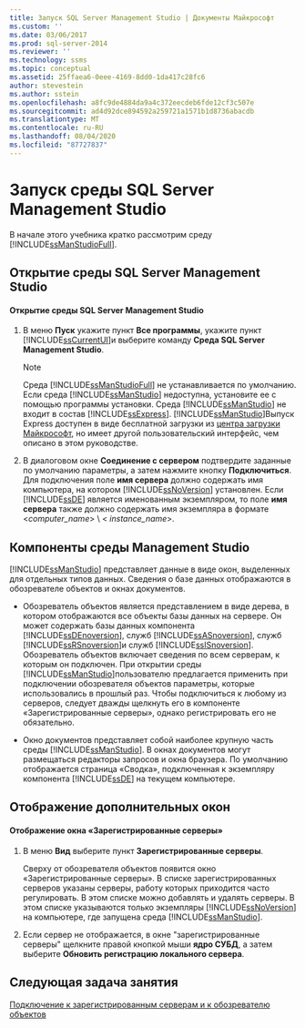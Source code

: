 ```yaml
---
title: Запуск SQL Server Management Studio | Документы Майкрософт
ms.custom: ''
ms.date: 03/06/2017
ms.prod: sql-server-2014
ms.reviewer: ''
ms.technology: ssms
ms.topic: conceptual
ms.assetid: 25ffaea6-0eee-4169-8dd0-1da417c28fc6
author: stevestein
ms.author: sstein
ms.openlocfilehash: a8fc9de4884da9a4c372eecdeb6fde12cf3c507e
ms.sourcegitcommit: ad4d92dce894592a259721a1571b1d8736abacdb
ms.translationtype: MT
ms.contentlocale: ru-RU
ms.lasthandoff: 08/04/2020
ms.locfileid: "87727837"
---
```

# <a name="start-sql-server-management-studio"></a>Запуск среды SQL Server Management Studio
  В начале этого учебника кратко рассмотрим среду [!INCLUDE[ssManStudioFull](../../includes/ssmanstudiofull-md.md)].  
  
## <a name="opening-sql-server-management-studio"></a>Открытие среды SQL Server Management Studio  
  
#### <a name="to-open-sql-server-management-studio"></a>Открытие среды SQL Server Management Studio  
  
1.  В меню **Пуск** укажите пункт **Все программы**, укажите пункт [!INCLUDE[ssCurrentUI](../../includes/sscurrentui-md.md)]и выберите команду **Среда SQL Server Management Studio**.  
  
    > [!NOTE]  
    >  Среда [!INCLUDE[ssManStudioFull](../../includes/ssmanstudiofull-md.md)] не устанавливается по умолчанию. Если среда [!INCLUDE[ssManStudio](../../includes/ssmanstudio-md.md)] недоступна, установите ее с помощью программы установки. Среда [!INCLUDE[ssManStudio](../../includes/ssmanstudio-md.md)] не входит в состав [!INCLUDE[ssExpress](../../includes/ssexpress-md.md)]. [!INCLUDE[ssManStudio](../../includes/ssmanstudio-md.md)]Выпуск Express доступен в виде бесплатной загрузки из [центра загрузки Майкрософт](https://www.microsoft.com/download/details.aspx?id=14630), но имеет другой пользовательский интерфейс, чем описано в этом руководстве.  
  
2.  В диалоговом окне **Соединение с сервером** подтвердите заданные по умолчанию параметры, а затем нажмите кнопку **Подключиться**. Для подключения поле **имя сервера** должно содержать имя компьютера, на котором [!INCLUDE[ssNoVersion](../../includes/ssnoversion-md.md)] установлен. Если [!INCLUDE[ssDE](../../includes/ssde-md.md)] является именованным экземпляром, то поле **имя сервера** также должно содержать имя экземпляра в формате \<*computer_name*> \\ < *instance_name*>.  
  
## <a name="management-studio-components"></a>Компоненты среды Management Studio  
 [!INCLUDE[ssManStudio](../../includes/ssmanstudio-md.md)] представляет данные в виде окон, выделенных для отдельных типов данных. Сведения о базе данных отображаются в обозревателе объектов и окнах документов.  
  
-   Обозреватель объектов является представлением в виде дерева, в котором отображаются все объекты базы данных на сервере. Он может содержать базы данных компонента [!INCLUDE[ssDEnoversion](../../includes/ssdenoversion-md.md)], служб [!INCLUDE[ssASnoversion](../../includes/ssasnoversion-md.md)], служб [!INCLUDE[ssRSnoversion](../../includes/ssrsnoversion-md.md)]и служб [!INCLUDE[ssISnoversion](../../includes/ssisnoversion-md.md)]. Обозреватель объектов включает сведения по всем серверам, к которым он подключен. При открытии среды [!INCLUDE[ssManStudio](../../includes/ssmanstudio-md.md)]пользователю предлагается применить при подключении обозревателя объектов параметры, которые использовались в прошлый раз. Чтобы подключиться к любому из серверов, следует дважды щелкнуть его в компоненте «Зарегистрированные серверы», однако регистрировать его не обязательно.  
  
-   Окно документов представляет собой наиболее крупную часть среды [!INCLUDE[ssManStudio](../../includes/ssmanstudio-md.md)]. В окнах документов могут размещаться редакторы запросов и окна браузера. По умолчанию отображается страница «Сводка», подключенная к экземпляру компонента [!INCLUDE[ssDE](../../includes/ssde-md.md)] на текущем компьютере.  
  
## <a name="showing-additional-windows"></a>Отображение дополнительных окон  
  
#### <a name="to-show-the-registered-servers-window"></a>Отображение окна «Зарегистрированные серверы»  
  
1.  В меню **Вид** выберите пункт **Зарегистрированные серверы**.  
  
     Сверху от обозревателя объектов появится окно «Зарегистрированные серверы». В списке зарегистрированных серверов указаны серверы, работу которых приходится часто регулировать. В этом списке можно добавлять и удалять серверы. В этом списке указываются только экземпляры [!INCLUDE[ssNoVersion](../../includes/ssnoversion-md.md)] на компьютере, где запущена среда [!INCLUDE[ssManStudio](../../includes/ssmanstudio-md.md)].  
  
2.  Если сервер не отображается, в окне "зарегистрированные серверы" щелкните правой кнопкой мыши **ядро СУБД**, а затем выберите **Обновить регистрацию локального сервера**.  
  
## <a name="next-task-in-lesson"></a>Следующая задача занятия  
 [Подключение к зарегистрированным серверам и к обозревателю объектов](../object/object-explorer.md)  
  
  
